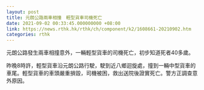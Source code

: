 ```yaml
---
layout: post
title: 元朗公路兩車相撞　輕型貨車司機死亡
date: 2021-09-02 00:33:45.000000000 +08:00
link: https://news.rthk.hk/rthk/ch/component/k2/1608661-20210902.htm
categories: rthk
---
```


元朗公路發生兩車相撞意外，一輛輕型貨車的司機死亡，初步知道死者40多歲。　

昨晚8時許，輕型貨車沿元朗公路行駛，駛到近八鄉迴旋處，撞到一輛中型貨車的車尾。輕型貨車的車頭嚴重損毀，司機被困，救出送院後證實死亡。警方正調查意外原因。　
